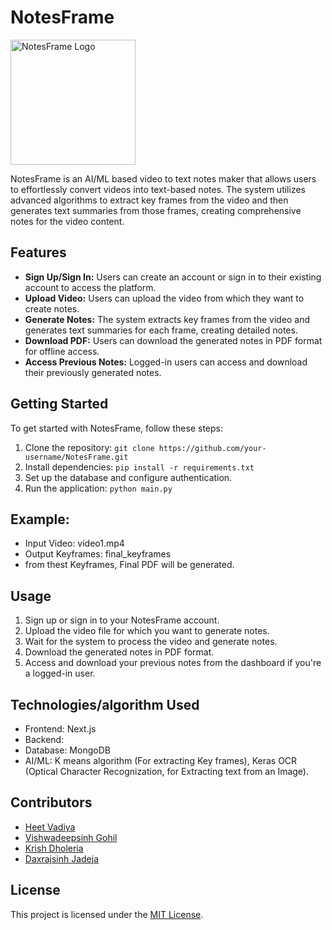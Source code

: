 # NotesFrame

<img src="https://github.com/heetvadiya/NotesFrame/assets/107194145/6e3265af-449d-4c98-8975-2dd9dfb283d6" alt="NotesFrame Logo" width="200">

NotesFrame is an AI/ML based video to text notes maker that allows users to effortlessly convert videos into text-based notes. The system utilizes advanced algorithms to extract key frames from the video and then generates text summaries from those frames, creating comprehensive notes for the video content.

## Features

- **Sign Up/Sign In:** Users can create an account or sign in to their existing account to access the platform.
- **Upload Video:** Users can upload the video from which they want to create notes.
- **Generate Notes:** The system extracts key frames from the video and generates text summaries for each frame, creating detailed notes.
- **Download PDF:** Users can download the generated notes in PDF format for offline access.
- **Access Previous Notes:** Logged-in users can access and download their previously generated notes.

## Getting Started

To get started with NotesFrame, follow these steps:

1. Clone the repository: `git clone https://github.com/your-username/NotesFrame.git`
2. Install dependencies: `pip install -r requirements.txt`
3. Set up the database and configure authentication.
4. Run the application: `python main.py`

## Example:
- Input Video: video1.mp4
- Output Keyframes: final_keyframes
- from thest Keyframes, Final PDF will be generated.

## Usage

1. Sign up or sign in to your NotesFrame account.
2. Upload the video file for which you want to generate notes.
3. Wait for the system to process the video and generate notes.
4. Download the generated notes in PDF format.
5. Access and download your previous notes from the dashboard if you're a logged-in user.

## Technologies/algorithm Used

- Frontend: Next.js
- Backend: 
- Database: MongoDB
- AI/ML: K means algorithm (For extracting Key frames), Keras OCR (Optical Character Recognization, for Extracting text from an Image).

## Contributors
- [Heet Vadiya](https://github.com/heetvadiya)
- [Vishwadeepsinh Gohil](https://github.com/vishwadeep17)
- [Krish Dholeria](https://github.com/krishdholeria)
- [Daxrajsinh Jadeja](https://github.com/daxrajsinh)
  
## License

This project is licensed under the [MIT License](LICENSE).
